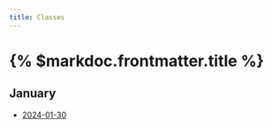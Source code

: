 ```yaml
---
title: Classes
---
```


# {% $markdoc.frontmatter.title %}

## January

* [2024-01-30](/classes/january/2024-01-30-leccion)
